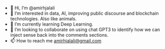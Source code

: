 - 👋 Hi, I’m @amirhjalali
- 👀 I’m interested in data, AI, improving public discourse and blockchain technologies. Also like animals. 
- 🌱 I’m currently learning Deep Learning. 
- 💞️ I’m looking to collaborate on using chat GPT3 to identify how we can inject sense back into the comments sections.
- 📫 How to reach me amirhjalali@gmail.com

<!---
amirhjalali/amirhjalali is a ✨ special ✨ repository because its `README.md` (this file) appears on your GitHub profile.
You can click the Preview link to take a look at your changes.
--->
